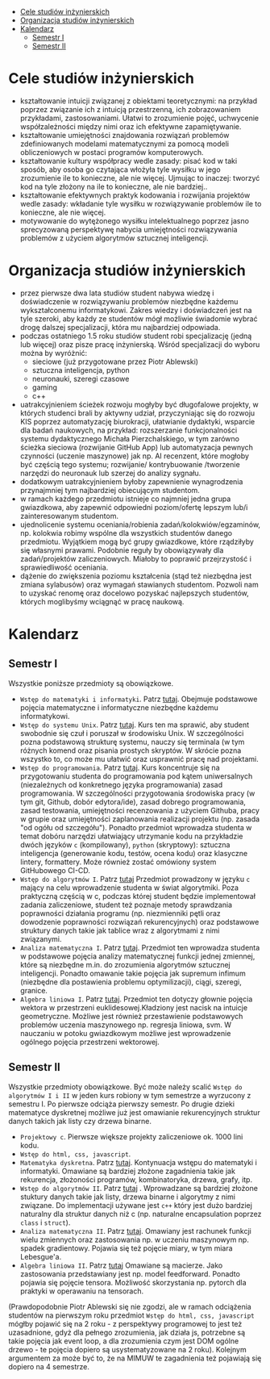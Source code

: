
- [Cele studiów inżynierskich](#cele-studiów-inżynierskich)
- [Organizacja studiów inżynierskich](#organizacja-studiów-inżynierskich)
- [Kalendarz](#kalendarz)
  - [Semestr I](#semestr-i)
  - [Semestr II](#semestr-ii)


# Cele studiów inżynierskich

- kształtowanie intuicji związanej z obiektami teoretycznymi: na przykład poprzez związanie ich z intuicją przestrzenną, ich zobrazowaniem przykładami, zastosowaniami. Ułatwi to zrozumienie pojęć, uchwycenie współzależności między nimi oraz ich efektywne zapamiętywanie.
- kształtowanie umiejętności znajdowania rozwiązań problemów zdefiniowanych modelami matematycznymi za pomocą modeli obliczeniowych w postaci programów komputerowych.
- kształtowanie kultury współpracy wedle zasady: pisać kod w taki sposób, aby osoba go czytająca włożyła tyle wysiłku w jego zrozumienie ile to konieczne, ale nie więcej. Ujmując to inaczej: tworzyć kod na tyle złożony na ile to konieczne, ale nie bardziej.. 
- kształtowanie efektywnych praktyk kodowania i rozwijania projektów wedle zasady: wkładanie tyle wysiłku w rozwiązywanie problemów ile to konieczne, ale nie więcej.
- motywowanie do wytężonego wysiłku intelektualnego poprzez jasno sprecyzowaną perspektywę nabycia umiejętności rozwiązywania problemów z użyciem algorytmów sztucznej inteligencji.

# Organizacja studiów inżynierskich

- przez pierwsze dwa lata studiów student nabywa wiedzę i doświadczenie w rozwiązywaniu problemów niezbędne każdemu wykształconemu informatykowi. Zakres wiedzy i doświadczeń jest na tyle szeroki, aby każdy ze studentów mógł możliwie świadomie wybrać drogę dalszej specjalizacji, która mu najbardziej odpowiada.
- podczas ostatniego 1.5 roku studiów student robi specjalizację (jedną lub więcej) oraz pisze pracę inżynierską. Wśród specjalizacji do wyboru można by wyróżnić:
    - sieciowe (już przygotowane przez Piotr Ablewski)
    - sztuczna inteligencja, python
    - neuronauki, szeregi czasowe
    - gaming
    - c++
- uatrakcyjnieniem ścieżek rozwoju mogłyby być długofalowe projekty, w których studenci brali by aktywny udział, przyczyniając się do rozwoju KIS poprzez automatyzację biurokracji, ułatwianie dydaktyki, wsparcie dla badań naukowych, na przykład: rozszerzanie funkcjonalności systemu dydaktycznego Michała Pierzchalskiego, w tym zarówno ścieżka sieciowa (rozwijanie GitHub App) lub automatyzacja pewnych czynności (uczenie maszynowe) jak np. AI recenzent, które mogłoby być częścią tego systemu; rozwijanie/ kontrybuowanie /tworzenie narzędzi do neuronauk lub szerzej do analizy sygnału.
- dodatkowym uatrakcyjnieniem byłoby zapewnienie wynagrodzenia przynajmniej tym najbardziej obiecującym studentom.
- w ramach każdego przedmiotu istnieje co najmniej jedna grupa gwiazdkowa, aby zapewnić odpowiedni poziom/ofertę lepszym lub/i zainteresowanym studentom.
- ujednolicenie systemu oceniania/robienia zadań/kolokwiów/egzaminów, np. kolokwia robimy wspólne dla wszystkich studentów danego przedmiotu. Wyjątkiem mogą być grupy gwiazdkowe, które rządziłyby się własnymi prawami. Podobnie reguły by obowiązywały dla zadań/projektów zaliczeniowych. Miałoby to poprawić przejrzystość i sprawiedliwość oceniania.
- dążenie do zwiększenia poziomu kształcenia (stąd też niezbędna jest zmiana sylabusów) oraz wymagań stawianych studentom. Pozwoli nam to uzyskać renomę oraz docelowo pozyskać najlepszych studentów, których moglibyśmy wciągnąć w pracę naukową.

# Kalendarz

## Semestr I

Wszystkie poniższe przedmioty są obowiązkowe.

- `Wstęp do matematyki i informatyki`. Patrz [tutaj](https://github.com/IS-UMK/sylabusy/blob/master/wst%C4%99p_do_matematyki_i_informatyki.md). Obejmuje podstawowe pojęcia matematyczne i informatyczne niezbędne każdemu informatykowi.
- `Wstęp do systemu Unix`. Patrz [tutaj](https://github.com/IS-UMK/sylabusy/blob/master/wst%C4%99p_do_systemu_unix.md). Kurs ten ma sprawić, aby student swobodnie się czuł i poruszał w środowisku Unix. W szczególności pozna podstawową strukturę systemu,  nauczy się terminala (w tym różnych komend oraz pisania prostych skryptów. W skrócie pozna wszystko to, co może mu ułatwić oraz usprawnić pracę nad projektami.
- `Wstęp do programowania`. Patrz [tutaj](https://github.com/IS-UMK/sylabusy/blob/master/wst%C4%99p_do_programowania.md). Kurs koncentruje się na przygotowaniu studenta do programowania pod kątem uniwersalnych (niezależnych od konkretnego języka programowania) zasad programowania. W szczególności przygotowania środowiska pracy (w tym git, Github, dobór edytora/ide), zasad dobrego programowania, zasad testowania, umiejętności recenzowania z użyciem Githuba, pracy w grupie oraz umiejętności zaplanowania realizacji projektu (np. zasada "od ogółu od szczegółu"). Ponadto przedmiot wprowadza studenta w temat dobóru narzędzi ułatwiający utrzymanie kodu na przykładzie dwóch języków `c` (kompilowany), `python` (skryptowy): sztuczna inteligencja (generowanie kodu, testów, ocena kodu) oraz klasyczne lintery, formattery. Może również zostać omówiony system GitHubowego CI-CD. 
- `Wstęp do algorytmów I`. Patrz [tutaj](https://github.com/IS-UMK/sylabusy/blob/master/wst%C4%99p_do_algorytm%C3%B3w.md) Przedmiot prowadzony w języku `c` mający na celu wprowadzenie studenta w świat algorytmiki. Poza praktyczną częścią w c, podczas której student będzie implementował zadania zaliczeniowe, student też poznaje metody sprawdzania poprawności działania programu (np. niezmienniki pętli oraz dowodzenie poprawności rozwiązań rekurencyjnych) oraz podstawowe struktury danych takie jak tablice wraz z algorytmami z nimi związanymi.
- `Analiza matematyczna I`. Patrz [tutaj](https://github.com/IS-UMK/sylabusy/blob/master/analiza_matematyczna.md). Przedmiot ten wprowadza studenta w podstawowe pojęcia analizy matematycznej funkcji jednej zmiennej, które są niezbędne m.in. do zrozumienia algorytmów sztucznej inteligencji. Ponadto omawanie takie pojęcia jak supremum infimum (niezbędne dla postawienia problemu optymilizacji), ciągi, szeregi, granice.
- `Algebra liniowa I`. Patrz [tutaj](https://github.com/IS-UMK/sylabusy/blob/master/algebra_liniowa.md). Przedmiot ten dotyczy głownie pojęcia wektora w przestrzeni euklidesowej.Kładziony jest nacisk na intuicje geometryczne. Możliwe jest również przestawienie podstawowych problemów uczenia maszynowego np. regresja liniowa, svm. W nauczaniu w potoku gwiazdkowym możliwe jest wprowadzenie ogólnego pojęcia przestrzeni wektorowej.

## Semestr II

Wszystkie przedmioty obowiązkowe. Być może należy scalić `Wstęp do algorytmów I i II` w jeden kurs robiony w tym semestrze a wyrzucony z semestru I. Po pierwsze odciąża pierwszy semestr. Po drugie dzieki matematyce dyskretnej możliwe już jest omawianie rekurencyjnych struktur danych takich jak listy czy drzewa binarne.

- `Projektowy c`. Pierwsze większe projekty zaliczeniowe ok. 1000 lini kodu.
- `Wstęp do html, css, javascript`.
- `Matematyka dyskretna`. Patrz [tutaj](https://github.com/IS-UMK/sylabusy/blob/master/matematyka_dyskretna.md). Kontynuacja wstępu do matematyki i informatyki. Omawiane są bardziej złożone zagadnienia takie jak rekurencja, złożoności programów, kombinatoryka, drzewa, grafy, itp.
- `Wstęp do algorytmów II`. Patrz [tutaj](https://github.com/IS-UMK/sylabusy/blob/master/wst%C4%99p_do_algorytm%C3%B3w.md) . Wprowadzane są bardziej złożone stuktury danych takie jak listy, drzewa binarne i algorytmy z nimi związane. Do implementacji używane jest `c++` który jest dużo bardziej naturalny dla struktur danych niż c (np. naturalne encapsulation poprzez `class` i `struct`).
- `Analiza matematyczna II`. Patrz [tutaj](https://github.com/IS-UMK/sylabusy/blob/master/analiza_matematyczna.md). Omawiany jest rachunek funkcji wielu zmiennych oraz zastosowania np. w uczeniu maszynowym np. spadek gradientowy. Pojawia się też pojęcie miary, w tym miara Lebesgue'a.
- `Algebra liniowa II`. Patrz [tutaj](https://github.com/IS-UMK/sylabusy/blob/master/algebra_liniowa.md) Omawiane są macierze. Jako zastosowania przedstawiany jest np. model feedforward. Ponadto pojawia się pojęcie tensora. Możliwość skorzystania np. pytorch dla praktyki w operawaniu na tensorach.

(Prawdopodobnie Piotr Ablewski się nie zgodzi, ale w ramach odciążenia studentów na pierwszym roku przedmiot `Wstęp do html, css, javascript` mógłby pojawić się na 2 roku - z perspektywy programowej to jest też uzasadnione, gdyż dla pełnego zrozumienia, jak działa js, potrzebne są takie pojęcia jak event loop, a dla zrozumienia czym jest DOM ogólne drzewo - te pojęcia dopiero są usystematyzowane na 2 roku). Kolejnym argumentem za może być to, że na MIMUW te zagadnienia też pojawiają się dopiero na 4 semestrze.

